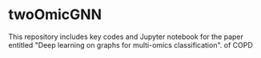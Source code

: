 # twoOmicGNN
This repository includes key codes and Jupyter notebook for the paper entitled "Deep learning on graphs for multi-omics classification". of COPD
